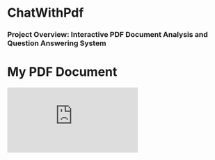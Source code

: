 # ChatWithPdf
### Project Overview: Interactive PDF Document Analysis and Question Answering System
# My PDF Document

![PDF Preview](https://raw.githubusercontent.com/<username>/<repository>/main/<path/to/pdf>.pdf)


